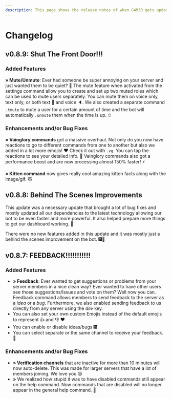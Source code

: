```yaml
---
description: This page shows the release notes of when G4M3R gets updated.
---
```


# Changelog

## **v0.8.9: Shut The Front Door!!!**

### Added Features

 **» Mute/Unmute**: Ever had someone be super annoying on your server and just wanted them to be quiet? 🤫 The mute feature when activated from the settings command allow you to create and set up two muted roles which can be used to mute users separately. You can mute them on voice only, text only, or both text 📵 and voice 🔈. We also created a separate command `.tmute` to mute a user for a certain amount of time and the bot will automatically `.unmute` them when the time is up. ⏱

### Enhancements and/or Bug Fixes

 **» Vainglory commands** got a massive overhaul. Not only do you now have reactions to go to different commands from one to another but also we added in a lot more emojis! ❤  Check it out with `.vg`.  You can tap the reactions to see your detailed info. 💃  Vainglory commands also got a performance boost and are now processing almost 150% faster! ⚡ 

 **» Kitten command** now gives really cool amazing kitten facts along with the image/gif. 🐱



## **v0.8.8: Behind The Scenes Improvements**

This update was a necessary update that brought a lot of bug fixes and mostly updated all our dependencies to the latest technology allowing our bot to be even faster and more powerful. It also helped prepare more things to get our dashboard working. 🎉

There were no new features added in this update and it was mostly just a behind the scenes improvement on the bot. 🎆💃

## **v0.8.7: FEEDBACK!!!!!!!!!!!**

### Added Features

* **» Feedback**: Ever wanted to get suggestions or problems from your server members in a nice clean way? Ever wanted to have other users see those suggestions/Issues and vote on them? Well now you can. Feedback command allows members to send feedback to the server as a _idea_ or a _bug_. Furthermore, we also enabled sending feedback to us directly from any server using the _dev_ key.
* You can also set your own custom Emojis instead of the default emojis to represent 👍 and 👎 ❤
* You can enable or disable ideas/bugs 🎆
* You can select separate or the same channel to receive your feedback. 💃

### Enhancements and/or Bug Fixes

* **» Verification channels** that are inactive for more than 10 minutes will now auto-delete. This was made for larger servers that have a lot of members joining. We love you 😍
* **»** We realized how stupid it was to have disabled commands still appear on the help command. Now commands that are disabled will no longer appear in the general help command. 🎇

